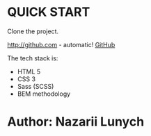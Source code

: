 # QUICK START

Clone the project.

http://github.com - automatic!
[GitHub](https://github.com/NAZARIILUNYCH/Layouts.github.io)

The tech stack is:

+ HTML 5
+ CSS 3
+ Sass (SCSS)
+ BEM methodology

# Author: Nazarii Lunych

